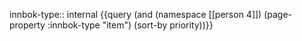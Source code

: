 
innbok-type:: internal
{{query (and (namespace [[person 4]]) (page-property :innbok-type "item") (sort-by priority))}}


